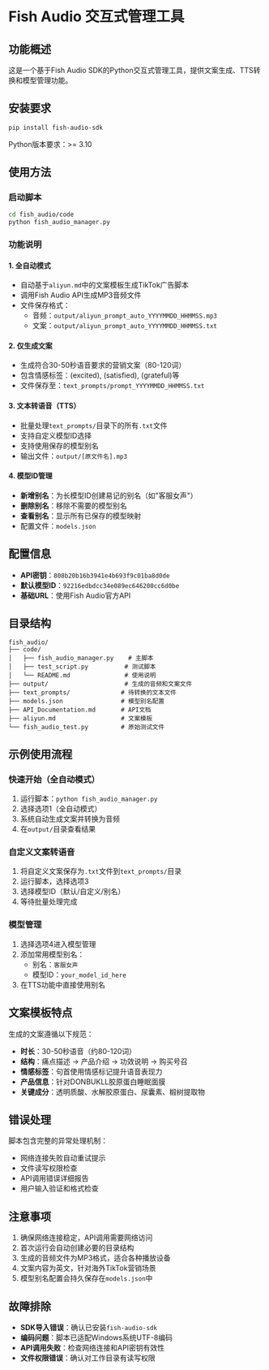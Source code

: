 # Fish Audio 交互式管理工具

## 功能概述

这是一个基于Fish Audio SDK的Python交互式管理工具，提供文案生成、TTS转换和模型管理功能。

## 安装要求

```bash
pip install fish-audio-sdk
```

Python版本要求：>= 3.10

## 使用方法

### 启动脚本

```bash
cd fish_audio/code
python fish_audio_manager.py
```

### 功能说明

#### 1. 全自动模式
- 自动基于`aliyun.md`中的文案模板生成TikTok广告脚本
- 调用Fish Audio API生成MP3音频文件
- 文件保存格式：
  - 音频：`output/aliyun_prompt_auto_YYYYMMDD_HHMMSS.mp3`
  - 文案：`output/aliyun_prompt_auto_YYYYMMDD_HHMMSS.txt`

#### 2. 仅生成文案
- 生成符合30-50秒语音要求的营销文案（80-120词）
- 包含情感标签：(excited), (satisfied), (grateful)等
- 文件保存至：`text_prompts/prompt_YYYYMMDD_HHMMSS.txt`

#### 3. 文本转语音（TTS）
- 批量处理`text_prompts/`目录下的所有`.txt`文件
- 支持自定义模型ID选择
- 支持使用保存的模型别名
- 输出文件：`output/[原文件名].mp3`

#### 4. 模型ID管理
- **新增别名**：为长模型ID创建易记的别名（如"客服女声"）
- **删除别名**：移除不需要的模型别名
- **查看别名**：显示所有已保存的模型映射
- 配置文件：`models.json`

## 配置信息

- **API密钥**：`808b20b16b3941e4b693f9c01ba8d0de`
- **默认模型ID**：`92216edbdcc34e089ec646200cc6d0be`
- **基础URL**：使用Fish Audio官方API

## 目录结构

```
fish_audio/
├── code/
│   ├── fish_audio_manager.py    # 主脚本
│   ├── test_script.py          # 测试脚本
│   └── README.md               # 使用说明
├── output/                     # 生成的音频和文案文件
├── text_prompts/              # 待转换的文本文件
├── models.json                # 模型别名配置
├── API_Documentation.md       # API文档
├── aliyun.md                  # 文案模板
└── fish_audio_test.py         # 原始测试文件
```

## 示例使用流程

### 快速开始（全自动模式）
1. 运行脚本：`python fish_audio_manager.py`
2. 选择选项1（全自动模式）
3. 系统自动生成文案并转换为音频
4. 在`output/`目录查看结果

### 自定义文案转语音
1. 将自定义文案保存为`.txt`文件到`text_prompts/`目录
2. 运行脚本，选择选项3
3. 选择模型ID（默认/自定义/别名）
4. 等待批量处理完成

### 模型管理
1. 选择选项4进入模型管理
2. 添加常用模型别名：
   - 别名：`客服女声`
   - 模型ID：`your_model_id_here`
3. 在TTS功能中直接使用别名

## 文案模板特点

生成的文案遵循以下规范：
- **时长**：30-50秒语音（约80-120词）
- **结构**：痛点描述 → 产品介绍 → 功效说明 → 购买号召
- **情感标签**：句首使用情感标记提升语音表现力
- **产品信息**：针对DONBUKLL胶原蛋白睡眠面膜
- **关键成分**：透明质酸、水解胶原蛋白、尿囊素、椴树提取物

## 错误处理

脚本包含完整的异常处理机制：
- 网络连接失败自动重试提示
- 文件读写权限检查
- API调用错误详细报告
- 用户输入验证和格式检查

## 注意事项

1. 确保网络连接稳定，API调用需要网络访问
2. 首次运行会自动创建必要的目录结构
3. 生成的音频文件为MP3格式，适合各种播放设备
4. 文案内容为英文，针对海外TikTok营销场景
5. 模型别名配置会持久保存在`models.json`中

## 故障排除

- **SDK导入错误**：确认已安装`fish-audio-sdk`
- **编码问题**：脚本已适配Windows系统UTF-8编码
- **API调用失败**：检查网络连接和API密钥有效性
- **文件权限错误**：确认对工作目录有读写权限